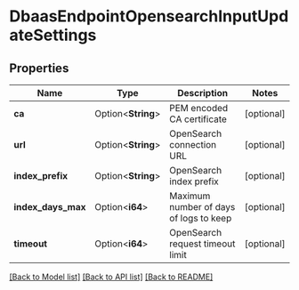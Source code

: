 # DbaasEndpointOpensearchInputUpdateSettings

## Properties

Name | Type | Description | Notes
------------ | ------------- | ------------- | -------------
**ca** | Option<**String**> | PEM encoded CA certificate | [optional]
**url** | Option<**String**> | OpenSearch connection URL | [optional]
**index_prefix** | Option<**String**> | OpenSearch index prefix | [optional]
**index_days_max** | Option<**i64**> | Maximum number of days of logs to keep | [optional]
**timeout** | Option<**i64**> | OpenSearch request timeout limit | [optional]

[[Back to Model list]](../README.md#documentation-for-models) [[Back to API list]](../README.md#documentation-for-api-endpoints) [[Back to README]](../README.md)


